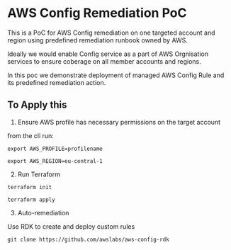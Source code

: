 # AWS Config Remediation PoC

This is a PoC for AWS Config remediation on one targeted account and region using predefined remediation runbook owned by AWS.

Ideally we would enable Config service as a part of AWS Orgnisation services to ensure coberage on all member accounts and regions.

In this poc we demonstrate deployment of managed AWS Config Rule and its predefined remediation action.


## To Apply this

1. Ensure AWS profile has necessary permissions on the target account

from the cli run:

`export AWS_PROFILE=profilename` 

`export AWS_REGION=eu-central-1` 

2. Run Terraform

`terraform init`

`terraform apply`

3. Auto-remediation

Use RDK to create and deploy custom rules

`git clone https://github.com/awslabs/aws-config-rdk`






